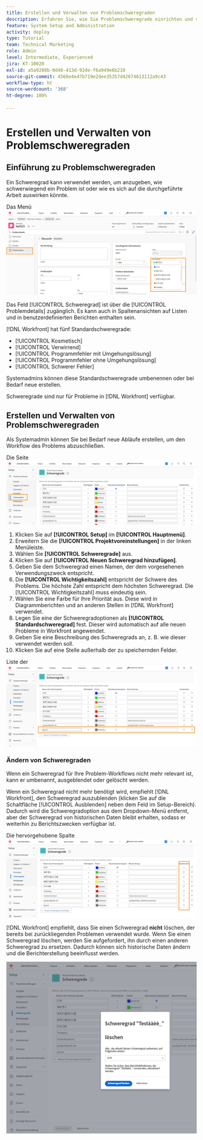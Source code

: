 ```yaml
---
title: Erstellen und Verwalten von Problemschweregraden
description: Erfahren Sie, wie Sie Problemschweregrade einrichten und verwalten.
feature: System Setup and Administration
activity: deploy
type: Tutorial
team: Technical Marketing
role: Admin
level: Intermediate, Experienced
jira: KT-10020
exl-id: a5a9280b-0d48-413d-92de-f6a949e6b210
source-git-commit: 4568e4e47b719e2dee35357d42674613112a9c43
workflow-type: ht
source-wordcount: '368'
ht-degree: 100%

---
```


# Erstellen und Verwalten von Problemschweregraden

## Einführung zu Problemschweregraden

Ein Schweregrad kann verwendet werden, um anzugeben, wie schwerwiegend ein Problem ist oder wie es sich auf die durchgeführte Arbeit auswirken könnte.

Das Menü ![[!UICONTROL Schweregrad] im Fenster [!UICONTROL Problemdetails]](assets/admin-fund-severity-issue-details.png)

Das Feld [!UICONTROL Schweregrad] ist über die [!UICONTROL Problemdetails] zugänglich. Es kann auch in Spaltenansichten auf Listen und in benutzerdefinierten Berichten enthalten sein.

[!DNL Workfront] hat fünf Standardschweregrade:

* [!UICONTROL Kosmetisch]
* [!UICONTROL Verwirrend]
* [!UICONTROL Programmfehler mit Umgehungslösung]
* [!UICONTROL Programmfehler ohne Umgehungslösung]
* [!UICONTROL Schwerer Fehler]

Systemadmins können diese Standardschweregrade umbenennen oder bei Bedarf neue erstellen.

Schweregrade sind nur für Probleme in [!DNL Workfront] verfügbar.

## Erstellen und Verwalten von Problemschweregraden

Als Systemadmin können Sie bei Bedarf neue Abläufe erstellen, um den Workflow des Problems abzuschließen.

Die Seite ![[!UICONTROL Schweregrad] in [!UICONTROL Setup]](assets/admin-fund-severity-section.png)

1. Klicken Sie auf **[!UICONTROL Setup]** im **[!UICONTROL Hauptmenü]**.
1. Erweitern Sie die **[!UICONTROL Projektvoreinstellungen]** in der linken Menüleiste.
1. Wählen Sie **[!UICONTROL Schweregrade]** aus.
1. Klicken Sie auf **[!UICONTROL Neuen Schweregrad hinzufügen]**.
1. Geben Sie dem Schweregrad einen Namen, der dem vorgesehenen Verwendungszweck entspricht.
1. Die **[!UICONTROL Wichtigkeitszahl]** entspricht der Schwere des Problems. Die höchste Zahl entspricht dem höchsten Schweregrad. Die [!UICONTROL Wichtigkeitszahl] muss eindeutig sein.
1. Wählen Sie eine Farbe für Ihre Priorität aus. Diese wird in Diagrammberichten und an anderen Stellen in [!DNL Workfront] verwendet.
1. Legen Sie eine der Schweregradoptionen als **[!UICONTROL Standardschweregrad]** fest. Dieser wird automatisch auf alle neuen Probleme in Workfront angewendet.
1. Geben Sie eine Beschreibung des Schweregrads an, z. B. wie dieser verwendet werden soll.
1. Klicken Sie auf eine Stelle außerhalb der zu speichernden Felder.

Liste der ![[!UICONTROL Schweregrade]](assets/admin-fund-severity-new.png)

### Ändern von Schweregraden

Wenn ein Schweregrad für Ihre Problem-Workflows nicht mehr relevant ist, kann er umbenannt, ausgeblendet oder gelöscht werden.

Wenn ein Schweregrad nicht mehr benötigt wird, empfiehlt [!DNL Workfront], den Schweregrad auszublenden (klicken Sie auf die Schaltfläche [!UICONTROL Ausblenden] neben dem Feld im Setup-Bereich). Dadurch wird die Schweregradoption aus dem Dropdown-Menü entfernt, aber der Schweregrad von historischen Daten bleibt erhalten, sodass er weiterhin zu Berichtszwecken verfügbar ist.

Die hervorgehobene Spalte ![[!UICONTROL Ausblenden] auf der Seite [!UICONTROL Schweregrad] in [!UICONTROL Setup]](assets/admin-fund-severity-hide.png)

[!DNL Workfront] empfiehlt, dass Sie einen Schweregrad **nicht** löschen, der bereits bei zurückliegenden Problemen verwendet wurde. Wenn Sie einen Schweregrad löschen, werden Sie aufgefordert, ihn durch einen anderen Schweregrad zu ersetzen. Dadurch können sich historische Daten ändern und die Berichterstellung beeinflusst werden.

![Das Fenster „Schweregrad löschen“](assets/admin-fund-severity-delete.png)

<!--
learn more URLs
Create and customize issue severities
Update issue severity
-->
